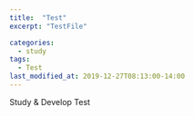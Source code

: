 ```yaml
---
title:  "Test"
excerpt: "TestFile"

categories:
  - study
tags:
  - Test
last_modified_at: 2019-12-27T08:13:00-14:00
---
```


Study & Develop Test